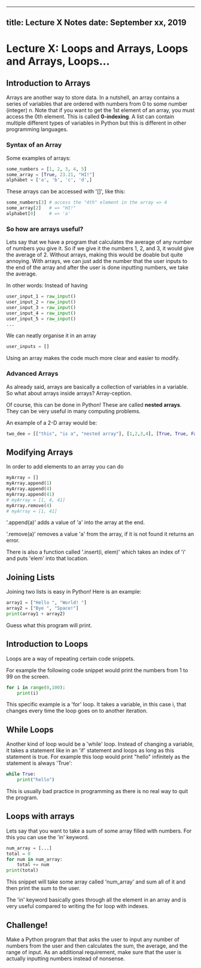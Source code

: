 
---
title: Lecture X Notes
date: September xx, 2019
---

# Lecture X: Loops and Arrays, Loops and Arrays, Loops...

## Introduction to Arrays
Arrays are another way to store data. In a nutshell, an array contains a series of 
variables that are ordered with numbers from 0 to some number (integer) n. 
Note that if you want to get the 1st element of an array, you must access the 0th element.
This is called **0-indexing**. 
A list can contain multiple different types of variables in Python but this is different
in other programming languages.

### Syntax of an Array
Some examples of arrays:
```python
some_numbers = [1, 2, 3, 4, 5]
some_array = [True, 23.21, "HI!"]
alphabet = ['a', 'b', 'c', 'd',]
```

These arrays can be accessed with '[]', like this:
```python
some_numbers[3] # access the "4th" element in the array => 4
some_array[2] 	# => "HI!"
alphabet[0] 	# => 'a'
```

### So how are arrays useful?
Lets say that we have a program that calculates the average of any number of numbers you give it.
So if we give it the numbers 1, 2, and 3, it would give the average of 2. Without arrays, making this 
would be doable but quite annoying. With arrays, we can just add the number that the user inputs
to the end of the array and after the user is done inputting numbers, we take the average. 

In other words: Instead of having 

```python
user_input_1 = raw_input()
user_input_2 = raw_input()
user_input_3 = raw_input()
user_input_4 = raw_input()
user_input_5 = raw_input()
...
```

We can neatly organise it in an array 
```python
user_inputs = []
```

Using an array makes the code much more clear and easier to modify. 

### Advanced Arrays
As already said, arrays are basically a collection of variables in a variable. So what about arrays inside arrays? Array-ception. 

Of course, this can be done in Python! These are called **nested arrays**. They can be very useful in many computing 
problems. 

An example of a 2-D array would be:
```python
two_dee = [["this", "is a", "nested array"], [1,2,3,4], [True, True, False]]
```

## Modifying Arrays
In order to add elements to an array you can do
```python
myArray = []
myArray.append(1)
myArray.append(4)
myArray.append(41)
# myArray = [1, 4, 41]
myArray.remove(4)
# myArray = [1, 41]
```

'.append(a)' adds a value of 'a' into the array at the end.

'.remove(a)' removes a value 'a' from the array, if it is not found it returns an error.

There is also a function called '.insert(i, elem)' which takes an index of 'i' and puts 'elem' into that location.

## Joining Lists
Joining two lists is easy in Python! Here is an example:

```python
array1 = ["Hello ", "World! "]
array2 = ["Bye ", "Space!"]
print(array1 + array2)
```
Guess what this program will print.

## Introduction to Loops
Loops are a way of repeating certain code snippets. 

For example the following code snippet would print the numbers from 1 to 99 
on the screen.

```python
for i in range(0,100):
	print(i)
```

This specific example is a 'for' loop. It takes a variable, in this case i, that 
changes every time the loop goes on to another iteration.

## While Loops

Another kind of loop would be a 'while' loop. Instead of changing a variable, it takes a
statement like in an 'if' statement and loops as long as this statement is true.
For example this loop would print "hello" infinitely as the statement is always 'True':

```python
while True:
	print("hello")
```

This is usually bad practice in programming as there is no real way to quit the program.

## Loops with arrays
Lets say that you want to take a sum of some array filled with numbers. For this you can use the 'in' keyword.

```python
num_array = [...]
total = 0
for num in num_array:
	total += num
print(total)
```

This snippet will take some array called 'num_array' and sum all of it and then print the sum to the user.

The 'in' keyword basically goes through all the element in an array and is very useful compared to writing the for loop
with indexes. 

## Challenge!
Make a Python program that that asks the user to input any number of numbers from the user
and then calculates the sum, the average, and the range of input. As an additional requirement, 
make sure that the user is actually inputting numbers instead of nonsense. 
